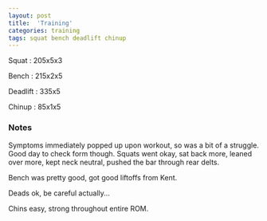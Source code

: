 ```yaml
---
layout: post
title:  'Training'
categories: training
tags: squat bench deadlift chinup
---
```


Squat       :   205x5x3

Bench       :   215x2x5

Deadlift    :   335x5

Chinup      :   85x1x5

### Notes

Symptoms immediately popped up upon workout, so was a bit of a struggle. Good day to
check form though. Squats went okay, sat back more, leaned over more, kept neck neutral,
pushed the bar through rear delts.

Bench was pretty good, got good liftoffs from Kent.

Deads ok, be careful actually...

Chins easy, strong throughout entire ROM.
